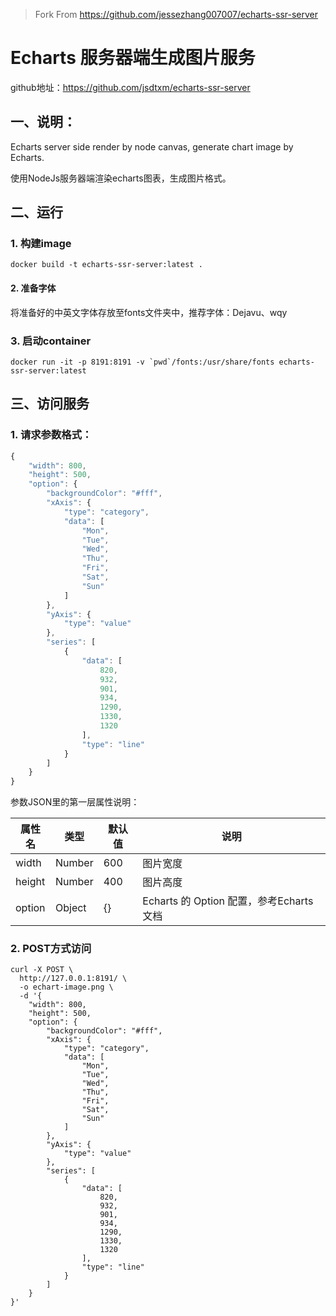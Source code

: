 > Fork From https://github.com/jessezhang007007/echarts-ssr-server


# Echarts 服务器端生成图片服务

github地址：https://github.com/jsdtxm/echarts-ssr-server


## 一、说明：

Echarts server side render by node canvas, generate chart image by Echarts.

使用NodeJs服务器端渲染echarts图表，生成图片格式。

## 二、运行

### 1. 构建image

```
docker build -t echarts-ssr-server:latest .
```


#### 2. 准备字体

将准备好的中英文字体存放至fonts文件夹中，推荐字体：Dejavu、wqy


### 3. 启动container

```
docker run -it -p 8191:8191 -v `pwd`/fonts:/usr/share/fonts echarts-ssr-server:latest
```


## 三、访问服务

### 1. 请求参数格式：
```javascript
{
    "width": 800,
    "height": 500,
    "option": {
    	"backgroundColor": "#fff",
        "xAxis": {
            "type": "category",
            "data": [
                "Mon",
                "Tue",
                "Wed",
                "Thu",
                "Fri",
                "Sat",
                "Sun"
            ]
        },
        "yAxis": {
            "type": "value"
        },
        "series": [
            {
                "data": [
                    820,
                    932,
                    901,
                    934,
                    1290,
                    1330,
                    1320
                ],
                "type": "line"
            }
        ]
    }
}
```

参数JSON里的第一层属性说明：

|属性名|类型|默认值|说明|
|---|---|---|---|
|width|Number|600|图片宽度|
|height|Number|400|图片高度|
|option|Object|{}|Echarts 的 Option 配置，参考Echarts文档|


### 2. POST方式访问

```
curl -X POST \
  http://127.0.0.1:8191/ \
  -o echart-image.png \
  -d '{
    "width": 800,
    "height": 500,
    "option": {
    	"backgroundColor": "#fff",
        "xAxis": {
            "type": "category",
            "data": [
                "Mon",
                "Tue",
                "Wed",
                "Thu",
                "Fri",
                "Sat",
                "Sun"
            ]
        },
        "yAxis": {
            "type": "value"
        },
        "series": [
            {
                "data": [
                    820,
                    932,
                    901,
                    934,
                    1290,
                    1330,
                    1320
                ],
                "type": "line"
            }
        ]
    }
}'
```
